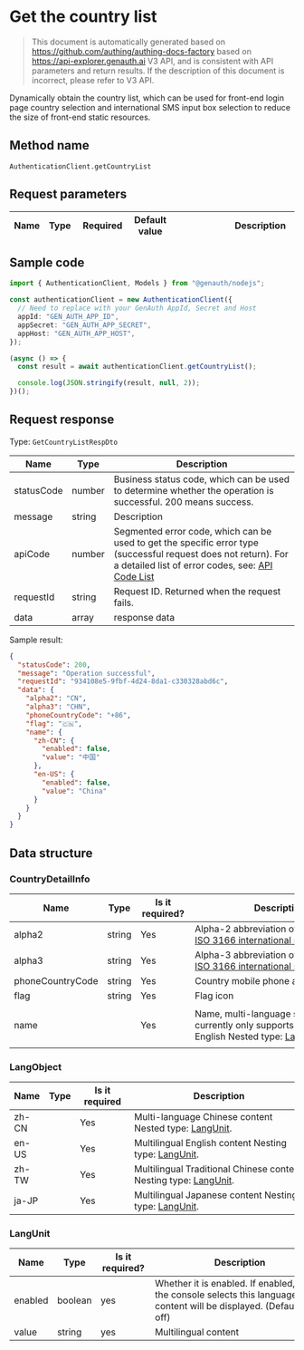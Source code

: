 # Get the country list

<!--
Warning ⚠️:
Do not modify this document directly,
https://github.com/Authing/authing-docs-factory
Use this project to generate
-->

<LastUpdated />

> This document is automatically generated based on https://github.com/authing/authing-docs-factory based on https://api-explorer.genauth.ai V3 API, and is consistent with API parameters and return results. If the description of this document is incorrect, please refer to V3 API.

Dynamically obtain the country list, which can be used for front-end login page country selection and international SMS input box selection to reduce the size of front-end static resources.

## Method name

`AuthenticationClient.getCountryList`

## Request parameters

| Name | Type | <div style="width:80px">Required</div> | Default value | <div style="width:300px">Description</div> | <div style="width:200px"></div>Sample value</div> |
| ---- | ---- | -------------------------------------- | ------------- | ------------------------------------------ | ------------------------------------------------- |

## Sample code

```ts
import { AuthenticationClient, Models } from "@genauth/nodejs";

const authenticationClient = new AuthenticationClient({
  // Need to replace with your GenAuth AppId, Secret and Host
  appId: "GEN_AUTH_APP_ID",
  appSecret: "GEN_AUTH_APP_SECRET",
  appHost: "GEN_AUTH_APP_HOST",
});

(async () => {
  const result = await authenticationClient.getCountryList();

  console.log(JSON.stringify(result, null, 2));
})();
```

## Request response

Type: `GetCountryListRespDto`

| Name       | Type   | Description                                                                                                                                                                                                                                                                                                                                  |
| ---------- | ------ | -------------------------------------------------------------------------------------------------------------------------------------------------------------------------------------------------------------------------------------------------------------------------------------------------------------------------------------------- |
| statusCode | number | Business status code, which can be used to determine whether the operation is successful. 200 means success.                                                                                                                                                                                                                                 |
| message    | string | Description                                                                                                                                                                                                                                                                                                                                  |
| apiCode    | number | Segmented error code, which can be used to get the specific error type (successful request does not return). For a detailed list of error codes, see: [API Code List](https://api-explorer.genauth.ai/?tag=group/%E5%BC%80%E5%8F%91%E5%87%86%E5%A4%87#tag/%E5%BC%80%E5%8F%91%E5%87%86%E5%A4%87/%E9%94%99%E8%AF%AF%E5%A4%84%E7%90%86/apiCode) |
| requestId  | string | Request ID. Returned when the request fails.                                                                                                                                                                                                                                                                                                 |
| data       | array  | response data                                                                                                                                                                                                                                                                                                                                |

Sample result:

```json
{
  "statusCode": 200,
  "message": "Operation successful",
  "requestId": "934108e5-9fbf-4d24-8da1-c330328abd6c",
  "data": {
    "alpha2": "CN",
    "alpha3": "CHN",
    "phoneCountryCode": "+86",
    "flag": "🇨🇳",
    "name": {
      "zh-CN": {
        "enabled": false,
        "value": "中国"
      },
      "en-US": {
        "enabled": false,
        "value": "China"
      }
    }
  }
}
```

## Data structure

### <a id="CountryDetailInfo"></a> CountryDetailInfo

| Name             | Type   | <div style="width:80px">Is it required?</div> | <div style="width:300px">Description</div>                                                                                     | <div style="width:200px">Sample value</div>                                            |
| ---------------- | ------ | --------------------------------------------- | ------------------------------------------------------------------------------------------------------------------------------ | -------------------------------------------------------------------------------------- |
| alpha2           | string | Yes                                           | Alpha-2 abbreviation of the country in [ISO 3166 international standard](https://www.iban.com/country-codes)                   | `CN`                                                                                   |
| alpha3           | string | Yes                                           | Alpha-3 abbreviation of the country in [ISO 3166 international standard](https://www.iban.com/country-codes)                   | `CHN`                                                                                  |
| phoneCountryCode | string | Yes                                           | Country mobile phone area code                                                                                                 | `+86`                                                                                  |
| flag             | string | Yes                                           | Flag icon                                                                                                                      | `🇨🇳`                                                                                   |
| name             |        | Yes                                           | Name, multi-language structure, currently only supports Chinese and English Nested type: <a href="#LangObject">LangObject</a>. | `{"zh-CN":{"enabled":false,"value":"中国"},"en-US":{"enabled":false,"value":"China"}}` |

### <a id="LangObject"></a> LangObject

| Name  | Type | <div style="width:80px">Is it required</div> | <div style="width:300px">Description</div>                                               | <div style="width:200px">Sample value</div> |
| ----- | ---- | -------------------------------------------- | ---------------------------------------------------------------------------------------- | ------------------------------------------- |
| zh-CN |      | Yes                                          | Multi-language Chinese content Nested type: <a href="#LangUnit">LangUnit</a>.            | `{"enabled":false,"value":"中文"}`          |
| en-US |      | Yes                                          | Multilingual English content Nesting type: <a href="#LangUnit">LangUnit</a>.             | `{"enabled":false,"value":"English"}`       |
| zh-TW |      | Yes                                          | Multilingual Traditional Chinese content Nesting type: <a href="#LangUnit">LangUnit</a>. | `{"enabled":false,"value":"繁體中文"}`      |
| ja-JP |      | Yes                                          | Multilingual Japanese content Nesting type: <a href="#LangUnit">LangUnit</a>.            | `{"enabled":false,"value":"日本語"}`        |

### <a id="LangUnit"></a> LangUnit

| Name    | Type    | <div style="width:80px">Is it required?</div> | <div style="width:300px">Description</div>                                                                                | <div style="width:200px">Sample value</div> |
| ------- | ------- | --------------------------------------------- | ------------------------------------------------------------------------------------------------------------------------- | ------------------------------------------- |
| enabled | boolean | yes                                           | Whether it is enabled. If enabled, and the console selects this language, the content will be displayed. (Default is off) |                                             |
| value   | string  | yes                                           | Multilingual content                                                                                                      |                                             |
